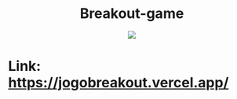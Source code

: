<h1 align="center">Breakout-game</h1>

<div align="center">
  <img align="center" src="https://user-images.githubusercontent.com/31144383/227837464-ab8f2262-1f26-49fb-aa29-af23983e291c.png"/>
</div>

##

# Link: <a src="https://jogobreakout.vercel.app/">https://jogobreakout.vercel.app/</a>
